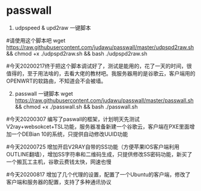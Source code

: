 # passwall

1. udpspeed & upd2raw 一键脚本

#请使用这个脚本吧
wget https://raw.githubusercontent.com/judawu/passwall/master/udpspd2raw.sh && chmod +x ./udpspd2raw.sh && bash ./udpspd2raw.sh

#今天20200217终于把这个脚本调试好了，测试是能用的，花了一天的时间，很值得的，至于用法啥的，去看大佬的教材吧。我服务器用的是谷歌云，客户端用的OPENWRT的软路由，不知道会不会被墙。


2. passwall 一键脚本
wget https://raw.githubusercontent.com/judawu/passwall/master/passwall.sh && chmod +x ./passwall.sh && bash ./passwall.sh

#今天20200307 编写了paswall的框架，计划明天先测试V2ray+websokcet+TSL功能，服务器准备新建一个谷歌云，客户端在PXE里面增加一个DEBian 10的系统，只提供自动修改UUID功能

#今天20200725 增加开启V2RAY自带的SS功能（方便苹果IOS客户端利用OUTLINE翻墙），增加SS字符串和二维码生成，只提供修改SS密码功能，新买了一个搬瓦工主机，谷歌云费钱太快，网速也慢

#今天20200817 增加了几个代理的设置，配置了一个Ubuntu的客户端，修改了客户端和服务器的配置，支持了多种通讯协议
